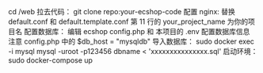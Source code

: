 cd /web
拉去代码：
git clone repo:your-ecshop-code
配置 nginx:
替换 default.conf 和 default.template.conf 第 11 行的 your_project_name 为你的项目名
配置数据库：
编辑 ecshop config.php 和 本项目的 .env 配置数据库信息
注意 config.php 中的 $db_host = "mysqldb"
导入数据库：
sudo docker exec -i mysql mysql -uroot -p123456 dbname < 'xxxxxxxxxxxxxxx.sql'
启动环境：
sudo docker-compose up

